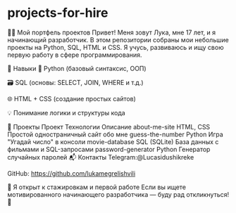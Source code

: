 # projects-for-hire
🧑‍💻 Мой портфель проектов
Привет! Меня зовут Лука, мне 17 лет, и я начинающий разработчик. В этом репозитории собраны мои небольшие проекты на Python, SQL, HTML и CSS. Я учусь, развиваюсь и ищу свою первую работу в сфере программирования.

🚀 Навыки
🐍 Python (базовый синтаксис, ООП)

🗃️ SQL (основы: SELECT, JOIN, WHERE и т.д.)

🌐 HTML + CSS (создание простых сайтов)

💡 Понимание логики и структуры кода

📁 Проекты
Проект	Технологии	Описание
about-me-site	HTML, CSS	Простой одностраничный сайт обо мне
guess-the-number	Python	Игра "Угадай число" в консоли
movie-database	SQL (SQLite)	База данных с фильмами и SQL-запросами
password-generator	Python	Генератор случайных паролей
📬 Контакты
Telegram:@Lucasidushikreke

GitHub: https://github.com/lukamegrelishvili

💼 Я открыт к стажировкам и первой работе
Если вы ищете мотивированного начинающего разработчика — буду рад откликнуться! 🙌
